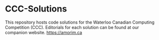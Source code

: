# CCC-Solutions
This repository hosts code solutions for the Waterloo Canadian Computing Competition (CCC). Editorials for each solution can be found at our companion website. https://amorim.ca
